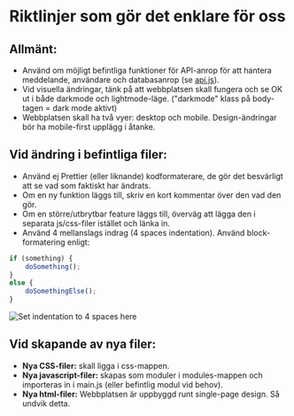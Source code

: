 
# Riktlinjer som gör det enklare för oss

## Allmänt:
- Använd om möjligt befintliga funktioner för API-anrop för att hantera meddelande, användare och databasanrop (se [api.js](https://github.com/stoffe-fe23/versionhantering-grupp4-slutprojekt/wiki/Script-functions-%E2%80%90-api)).
- Vid visuella ändringar, tänk på att webbplatsen skall fungera och se OK ut i både darkmode och lightmode-läge. ("darkmode" klass på body-tagen = dark mode aktivt)
- Webbplatsen skall ha två vyer: desktop och mobile. Design-ändringar bör ha mobile-first upplägg i åtanke.


## Vid ändring i befintliga filer:
- Använd ej Prettier (eller liknande) kodformaterare, de gör det besvärligt att se vad som faktiskt har ändrats.
- Om en ny funktion läggs till, skriv en kort kommentar över den vad den gör.
- Om en större/utbrytbar feature läggs till, överväg att lägga den i separata js/css-filer istället och länka in.
- Använd 4 mellanslags indrag (4 spaces indentation). Använd block-formatering enligt:
``` javascript
if (something) {
    doSomething();
}
else {
    doSomethingElse();
}
```
![Set indentation to 4 spaces here](https://github.com/stoffe-fe23/versionhantering-grupp4-slutprojekt/blob/main/images/doc-indentation.png?raw=true)

## Vid skapande av nya filer:
- **Nya CSS-filer:** skall ligga i css-mappen.
- **Nya javascript-filer:** skapas som moduler i modules-mappen och importeras in i main.js (eller befintlig modul vid behov).
- **Nya html-filer:** Webbplatsen är uppbyggd runt single-page design. Så undvik detta.



